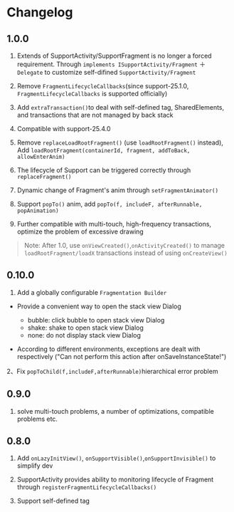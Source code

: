 # Changelog

## 1.0.0

1. Extends of SupportActivity/SupportFragment is no longer a forced requirement. Through `implements ISupportActivity/Fragment` ＋ `Delegate` to customize self-difined `SupportActivity/Fragment`

2. Remove `FragmentLifecycleCallbacks`(since support-25.1.0, `FragmentLifecycleCallbacks` is supported officially)

3. Add `extraTransaction()`to deal with self-defined tag, SharedElements, and transactions that are not managed by back stack

4. Compatible with support-25.4.0

5. Remove `replaceLoadRootFragment()` (use `loadRootFragment()` instead), Add `loadRootFragment(containerId, fragment, addToBack, allowEnterAnim)`

6. The lifecycle of Support can be triggered correctly through `replaceFragment()`

7. Dynamic change of Fragment's anim through `setFragmentAnimator()`

8. Support `popTo()` anim, add `popTo(f, includeF, afterRunnable, popAnimation)`

9. Further compatible with multi-touch, high-frequency transactions, optimize the problem of excessive drawing

> Note: After 1.0, use `onViewCreated()`,`onActivityCreated()` to manage `loadRootFragment/loadX` transactions instead of  using `onCreateView()`

## 0.10.0

1. Add a globally configurable `Fragmentation Builder`

* Provide a convenient way to open the stack view Dialog
    * bubble: click bubble to open stack view Dialog
    * shake: shake to open stack view Dialog
    * none: do not display stack view Dialog

* According to different environments, exceptions are dealt with respectively ("Can not perform this action after onSaveInstanceState!")

2、Fix `popToChild(f,includeF,afterRunnable)`hierarchical error problem

## 0.9.0

1. solve multi-touch problems, a number of optimizations, compatible problems etc.

## 0.8.0
1. Add `onLazyInitView()`, `onSupportVisible()`,`onSupportInvisible()` to simplify dev

2. SupportActivity provides ability to monitoring lifecycle of Fragment through `registerFragmentLifecycleCallbacks()`

3. Support self-defined tag